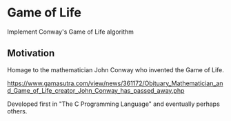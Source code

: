 # Game of Life

Implement Conway's Game of Life algorithm

## Motivation

Homage to the mathematician John Conway who invented the Game of Life.

https://www.gamasutra.com/view/news/361172/Obituary_Mathematician_and_Game_of_Life_creator_John_Conway_has_passed_away.php

Developed first in "The C Programming Language" and eventually perhaps others.